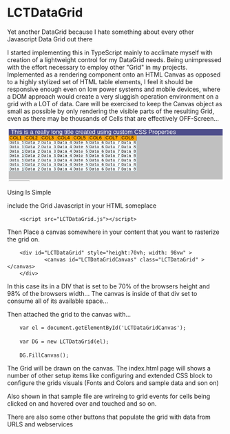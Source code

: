# LCTDataGrid
Yet another DataGrid because I hate something about every other Javascript Data Grid out there

I started implementing this in TypeScript mainly to acclimate myself with creation of a lightweight control for my DataGrid needs. Being unimpressed with the effort necessary to employ other "Grid" in my projects. Implemented as a rendering component onto an HTML Canvas as opposed to a highly stylized set of HTML table elements, I feel it should be responsive enough even on low power systems and mobile devices, where a DOM approach would create a very sluggish operation environment on a grid with a LOT of data. Care will be exercised to keep the Canvas object as small as possible by only rendering the visible parts of the resulting Grid, even as there may be thousands of Cells that are effectively OFF-Screen...

![Screenshot](IMGs/Screenshot-20180131122909-863x210.png)

Using Is Simple

include the Grid Javascript in your HTML someplace

        <script src="LCTDataGrid.js"></script>

Then Place a canvas somewhere in your content that you want to rasterize the grid on.

        <div id="LCTDataGrid" style="height:70vh; width: 98vw" >
                <canvas id="LCTDataGridCanvas" class="LCTDataGrid" ></canvas>
        </div>

In this case its in a DIV that is set to be 70% of the browsers height and 98% of the browsers width...
The canvas is inside of that div set to consume all of its available space...

Then attached the grid to the canvas with...

        var el = document.getElementById('LCTDataGridCanvas');

        var DG = new LCTDataGrid(el);

        DG.FillCanvas();
        
The Grid will be drawn on the canvas. The index.html page will shows a number of other setup items like configuring and extended CSS block to configure the grids visuals (Fonts and Colors and sample data and son on) 
 
Also shown in that sample file are wrireing to grid events for cells being clicked on and hovered over and touched and so on.

There are also some other buttons that populate the grid with data from URLS and webservices

